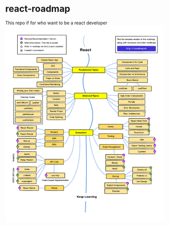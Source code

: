 # react-roadmap
This repo if for who want to be a react developer
![React Roadmap](img/frontend.png)